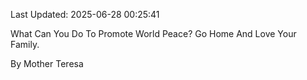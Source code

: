 Last Updated: 2025-06-28 00:25:41

What Can You Do To Promote World Peace? Go Home And Love Your Family.

By Mother Teresa